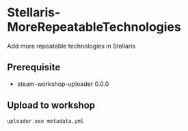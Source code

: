 # Stellaris-MoreRepeatableTechnologies

Add more repeatable technologies in Stellaris

## Prerequisite

* steam-workshop-uploader 0.0.0

## Upload to workshop

```
uploader.exe metadata.yml
```
